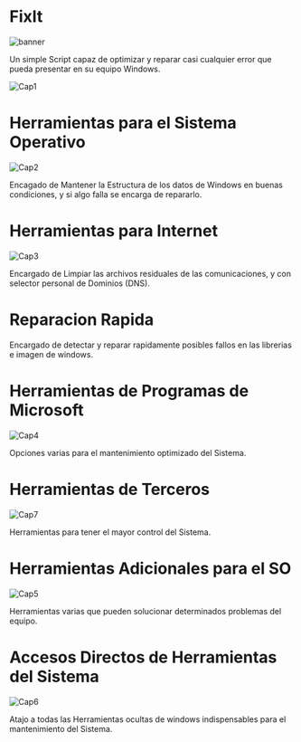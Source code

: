 # FixIt
![banner](https://user-images.githubusercontent.com/57842821/209219699-82159c0b-37a2-4084-ba1f-cb823b010013.png)

 Un simple Script capaz de optimizar y reparar casi cualquier error que pueda presentar en su equipo Windows.
 
![Cap1](https://user-images.githubusercontent.com/57842821/211196461-887f35e5-d3f0-4edf-9890-952dcb517d56.png)

# Herramientas para el Sistema Operativo
![Cap2](https://user-images.githubusercontent.com/57842821/211196479-a5bef201-eca1-4fd0-8554-6d4d6a298ab5.png)

 Encagado de Mantener la Estructura de los datos de Windows en buenas condiciones, y si algo falla se encarga de repararlo.

# Herramientas para Internet
![Cap3](https://user-images.githubusercontent.com/57842821/209219320-7e3e328e-b7c9-4813-a38a-f7acd96e178a.png)

 Encargado de Limpiar las archivos residuales de las comunicaciones, y con selector personal de Dominios (DNS).
 
# Reparacion Rapida
 Encargado de detectar y reparar rapidamente posibles fallos en las librerias e imagen de windows.
  
# Herramientas de Programas de Microsoft
![Cap4](https://user-images.githubusercontent.com/57842821/211196658-2bd65b53-b3e6-4b51-ad92-209fe3c498bb.png)

 Opciones varias para el mantenimiento optimizado del Sistema.
 
# Herramientas de Terceros
![Cap7](https://user-images.githubusercontent.com/57842821/211196713-d2e0beaf-3c84-4752-aa70-e79d278f5b90.png)

 Herramientas para tener el mayor control del Sistema.
 
# Herramientas Adicionales para el SO
![Cap5](https://user-images.githubusercontent.com/57842821/209219366-7a82bea7-b930-409f-933f-5d5ac74bb053.png)

 Herramientas varias que pueden solucionar determinados problemas del equipo.
 
 # Accesos Directos de Herramientas del Sistema
 ![Cap6](https://user-images.githubusercontent.com/57842821/209219406-9e013f41-d59a-4cee-8b5b-af496b2e48d7.png)

 Atajo a todas las Herramientas ocultas de windows indispensables para el mantenimiento del Sistema.
